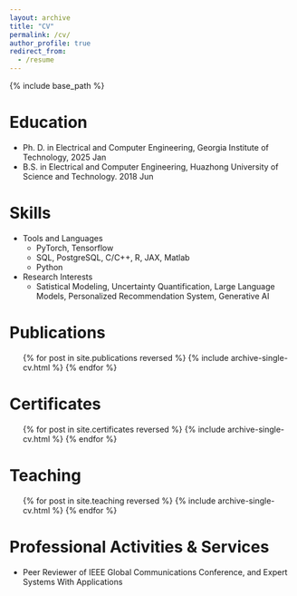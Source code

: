 ```yaml
---
layout: archive
title: "CV"
permalink: /cv/
author_profile: true
redirect_from:
  - /resume
---
```


{% include base_path %}

Education
======
* Ph. D. in Electrical and Computer Engineering, Georgia Institute of Technology, 2025 Jan
* B.S. in Electrical and Computer Engineering, Huazhong University of Science and Technology. 2018 Jun

<!-- * Ph.D in Version Control Theory, GitHub University, 2018 (expected)
* M.S. in Jekyll, GitHub University, 2014
* B.S. in GitHub, GitHub University, 2012 -->

<!-- Work experience
======
* Spring 2024: Academic Pages Collaborator
  * GitHub University
  * Duties includes: Updates and improvements to template
  * Supervisor: The Users

* Fall 2015: Research Assistant
  * GitHub University
  * Duties included: Merging pull requests
  * Supervisor: Professor Hub

* Summer 2015: Research Assistant
  * GitHub University
  * Duties included: Tagging issues
  * Supervisor: Professor Git -->
  
Skills
======
* Tools and Languages
  * PyTorch, Tensorflow
  * SQL, PostgreSQL, C/C++, R, JAX, Matlab
  * Python
* Research Interests
  * Satistical Modeling, Uncertainty Quantification, Large Language Models, Personalized Recommendation System, Generative AI

Publications
======
  <ul>{% for post in site.publications reversed %}
    {% include archive-single-cv.html %}
  {% endfor %}</ul>
<!--   
Talks
======
  <ul>{% for post in site.talks reversed %}
    {% include archive-single-talk-cv.html  %}
  {% endfor %}</ul> -->


  
Certificates
======
  <ul>{% for post in site.certificates reversed %}
    {% include archive-single-cv.html  %}
  {% endfor %}</ul>
   
Teaching
======
  <ul>{% for post in site.teaching reversed %}
    {% include archive-single-cv.html %}
  {% endfor %}</ul>
  
Professional Activities & Services
======
* Peer Reviewer of IEEE Global Communications Conference, and Expert Systems With Applications
